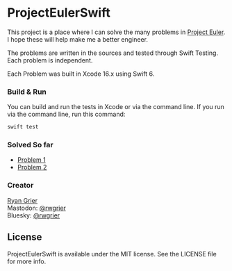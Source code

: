 ProjectEulerSwift
===========================

This project is a place where I can solve the many problems in 
[Project Euler](http://projecteuler.net). I hope these will help make me a better engineer. 

The problems are written in the sources and tested through Swift Testing. Each problem is independent. 

Each Problem was built in Xcode 16.x using Swift 6. 

### Build & Run

You can build and run the tests in Xcode or via the command line. If you run via the command line, run this command: 

```bash
swift test
```

### Solved So far
- [Problem 1](http://projecteuler.net/problem=1)
- [Problem 2](http://projecteuler.net/problem=2)

### Creator

[Ryan Grier](http://github.com/rwgrier)  
Mastodon: [@rwgrier](https://mastodon.social/@rwgrier)  
Bluesky: [@rwgrier](https://bsky.app/profile/rwgrier.bsky.social)

## License

ProjectEulerSwift is available under the MIT license. See the LICENSE file for more info.
